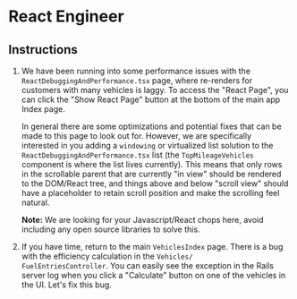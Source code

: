 # React Engineer

## Instructions

1. We have been running into some performance issues with the `ReactDebuggingAndPerformance.tsx` page,
   where re-renders for customers with many vehicles is laggy. To access the "React Page", you can click the "Show React Page" button at the bottom of the main app Index page.
   
   In general there are some optimizations and potential fixes that can be made to this page to look out for. However, we are specifically interested in you adding a `windowing` or virtualized list solution to the `ReactDebuggingAndPerformance.tsx` list (the `TopMileageVehicles` component is where the list lives currently). This means that only rows in the scrollable parent that are currently "in view" should be rendered to the DOM/React tree, and things above and below "scroll view" should have a placeholder to retain scroll position and make the scrolling feel natural.

   **Note:** We are looking for your Javascript/React chops here, avoid including any open source libraries to solve this. 

2. If you have time, return to the main `VehiclesIndex` page. There is a bug with the efficiency calculation in the `Vehicles/     FuelEntriesController`. You can easily see the exception in the Rails server log when you click a "Calculate" button on one of the vehicles in the UI. Let's fix this bug.
